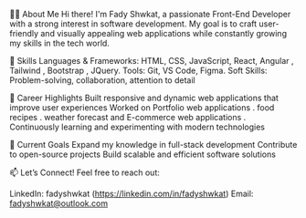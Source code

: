 👨‍💻 About Me
Hi there! I'm Fady Shwkat, a passionate Front-End Developer with a strong interest in software development. My goal is to craft user-friendly and visually appealing web applications while constantly growing my skills in the tech world.

🌟 Skills
Languages & Frameworks: HTML, CSS, JavaScript, React, Angular , Tailwind , Bootstrap , JQuery.
Tools: Git, VS Code, Figma.
Soft Skills: Problem-solving, collaboration, attention to detail

🚀 Career Highlights
Built responsive and dynamic web applications that improve user experiences
Worked on Portfolio web applications . food recipes . weather forecast and E-commerce web applications .
Continuously learning and experimenting with modern technologies

🎯 Current Goals
Expand my knowledge in full-stack development
Contribute to open-source projects
Build scalable and efficient software solutions

📫 Let’s Connect!
Feel free to reach out:

LinkedIn: fadyshwkat (https://linkedin.com/in/fadyshwkat)
Email: fadyshwkat@outlook.com 
